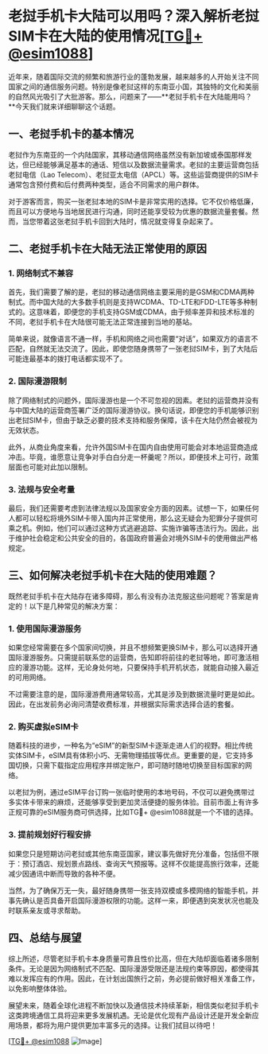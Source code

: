 # 老挝手机卡大陆可以用吗？深入解析老挝SIM卡在大陆的使用情况[[TG💪+ @esim1088](https://t.me/s/esim1088)]

近年来，随着国际交流的频繁和旅游行业的蓬勃发展，越来越多的人开始关注不同国家之间的通信服务问题。特别是像老挝这样的东南亚小国，其独特的文化和美丽的自然风光吸引了大批游客。那么，问题来了——**老挝手机卡在大陆能用吗？**今天我们就来详细聊聊这个话题。

## 一、老挝手机卡的基本情况

老挝作为东南亚的一个内陆国家，其移动通信网络虽然没有新加坡或泰国那样发达，但已经能够满足基本的通话、短信以及数据流量需求。老挝的主要运营商包括老挝电信（Lao Telecom）、老挝亚太电信（APCL）等。这些运营商提供的SIM卡通常包含预付费和后付费两种类型，适合不同需求的用户群体。

对于游客而言，购买一张老挝本地的SIM卡是非常实用的选择。它不仅价格低廉，而且可以方便地与当地居民进行沟通，同时还能享受较为优惠的数据流量套餐。然而，当您带着这张老挝手机卡回到大陆时，情况就变得复杂起来了。

## 二、老挝手机卡在大陆无法正常使用的原因

### 1. 网络制式不兼容

首先，我们需要了解的是，老挝的移动通信网络主要采用的是GSM和CDMA两种制式。而中国大陆的大多数手机则是支持WCDMA、TD-LTE和FDD-LTE等多种制式的。这意味着，即便您的手机支持GSM或CDMA，由于频率差异和技术标准的不同，老挝手机卡在大陆很可能无法正常连接到当地的基站。

简单来说，就像语言不通一样，手机和网络之间也需要“对话”，如果双方的语言不匹配，自然就无法交流了。因此，即使您随身携带了一张老挝SIM卡，到了大陆后可能连最基本的拨打电话都实现不了。

### 2. 国际漫游限制

除了网络制式的问题外，国际漫游也是一个不可忽视的因素。老挝的运营商并没有与中国大陆的运营商签署广泛的国际漫游协议。换句话说，即便您的手机能够识别出老挝SIM卡，但由于缺乏必要的技术支持和服务保障，该卡在大陆仍然会被视为无效状态。

此外，从商业角度来看，允许外国SIM卡在国内自由使用可能会对本地运营商造成冲击。毕竟，谁愿意让竞争对手白白分走一杯羹呢？所以，即便技术上可行，政策层面也可能对此加以限制。

### 3. 法规与安全考量

最后，我们还需要考虑到法律法规以及国家安全方面的因素。试想一下，如果任何人都可以轻松将境外SIM卡带入国内并正常使用，那么这无疑会为犯罪分子提供可乘之机。例如，他们可以通过这种方式逃避追踪、实施诈骗等违法行为。因此，出于维护社会稳定和公共安全的目的，各国政府普遍会对境外SIM卡的使用做出严格规定。

## 三、如何解决老挝手机卡在大陆的使用难题？

既然老挝手机卡在大陆存在诸多障碍，那么有没有办法克服这些问题呢？答案是肯定的！以下是几种常见的解决方案：

### 1. 使用国际漫游服务

如果您经常需要在多个国家间切换，并且不想频繁更换SIM卡，那么可以选择开通国际漫游服务。只需提前联系您的运营商，告知即将前往的老挝等地，即可激活相应的漫游功能。这样，无论身处何地，只要保持手机开机状态，就能自动接入最近的可用网络。

不过需要注意的是，国际漫游费用通常较高，尤其是涉及到数据流量时更是如此。因此，在出发前务必询问清楚收费标准，并根据实际需求选择合适的套餐。

### 2. 购买虚拟eSIM卡

随着科技的进步，一种名为“eSIM”的新型SIM卡逐渐走进人们的视野。相比传统实体SIM卡，eSIM具有体积小巧、无需物理插拔等优点。更重要的是，它支持多国切换，只需下载指定应用程序并绑定账户，即可随时随地切换至目标国家的网络。

以老挝为例，通过eSIM平台订购一张临时使用的本地号码，不仅可以避免携带过多实体卡带来的麻烦，还能够享受到更加灵活便捷的服务体验。目前市面上有许多正规可靠的eSIM服务商可供选择，比如TG💪+ @esim1088就是一个不错的选择。

### 3. 提前规划好行程安排

如果您只是短期访问老挝或其他东南亚国家，建议事先做好充分准备，包括但不限于：预订酒店、规划景点路线、查询天气预报等。这样不仅能提高旅行效率，还能减少因通讯中断而导致的各种不便。

当然，为了确保万无一失，最好随身携带一张支持双模或多模网络的智能手机，并事先确认是否具备开启国际漫游权限的功能。这样一来，即便遇到突发状况也能及时联系亲友或寻求帮助。

## 四、总结与展望

综上所述，尽管老挝手机卡本身质量可靠且性价比高，但在大陆却面临着诸多限制条件。无论是因为网络制式不匹配、国际漫游受限还是法规约束等原因，都使得其难以发挥应有的作用。因此，在计划出国旅行之前，务必提前做好相关准备工作，以免影响整体体验。

展望未来，随着全球化进程不断加快以及通信技术持续革新，相信类似老挝手机卡这类跨境通信工具将迎来更多发展机遇。无论是优化现有产品设计还是开发全新应用场景，都将为用户提供更加丰富多元的选择。让我们拭目以待吧！

[[TG💪+ @esim1088](https://t.me/s/esim1088) ![Image](https://i.postimg.cc/4NQfJmqS/Snipaste-2025-05-13-00-14-12.png)]